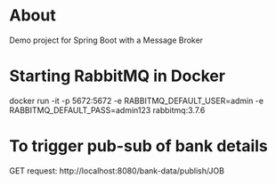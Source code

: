 # About

Demo project for Spring Boot with a Message Broker

# Starting RabbitMQ in Docker

docker run -it -p 5672:5672 -e RABBITMQ_DEFAULT_USER=admin -e RABBITMQ_DEFAULT_PASS=admin123 rabbitmq:3.7.6

# To trigger pub-sub of bank details

GET request: http://localhost:8080/bank-data/publish/JOB
